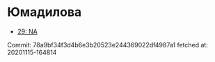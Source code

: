 # Юмадилова
- [29: NA](29.md)

Commit: 78a9bf34f3d4b6e3b20523e244369022df4987a1
 fetched at: 20201115-164814
